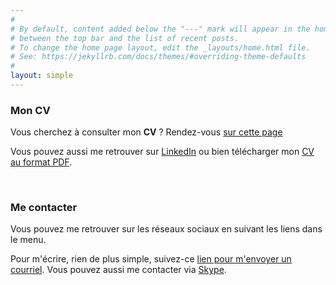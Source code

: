 ```yaml
---
#
# By default, content added below the "---" mark will appear in the home page
# between the top bar and the list of recent posts.
# To change the home page layout, edit the _layouts/home.html file.
# See: https://jekyllrb.com/docs/themes/#overriding-theme-defaults
#
layout: simple
---
```


### Mon CV

Vous cherchez à consulter mon **CV** ?
Rendez-vous [sur cette page](https://www.portet.org/resume) 
 
Vous pouvez aussi me retrouver sur [LinkedIn](https://linkedin.portet.org) ou bien télécharger mon <a href="https://resume.portet.org" target="_blank">CV au format PDF</a>.

<br/>

### Me contacter

Vous pouvez me retrouver sur les réseaux sociaux en suivant les liens dans le menu.

Pour m'écrire, rien de plus simple, suivez-ce <a href="mailto:cyril@portet.org?subject=Contact depuis www.portet.org">lien pour m'envoyer un courriel</a>. Vous pouvez aussi me contacter via <a href="skype:cyril-portet?chat">Skype</a>.

